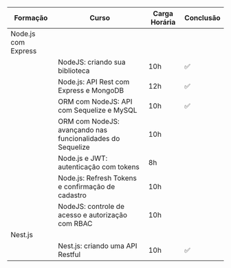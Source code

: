 |      Formação       |                                 Curso                                  | Carga Horária | Conclusão |
| ------------------- | ---------------------------------------------------------------------- | ------------- | --------- |
| Node.js com Express |                                                                        |               |           |
|                     | NodeJS: criando sua biblioteca                                         | 10h           | ✅        |
|                     | Node.js: API Rest com Express e MongoDB                                | 12h           | ✅        |
|                     | ORM com NodeJS: API com Sequelize e MySQL                              | 10h           | ✅        |
|                     | ORM com NodeJS: avançando nas funcionalidades do Sequelize             | 10h           |           |
|                     | Node.js e JWT: autenticação com tokens                                 | 8h            |           |
|                     | Node.js: Refresh Tokens e confirmação de cadastro                      | 10h           |           |
|                     | NodeJS: controle de acesso e autorização com RBAC                      | 10h           |           |
| Nest.js             |                                                                        |               |           |
|                     | Nest.js: criando uma API Restful                                       | 10h           | ✅        |